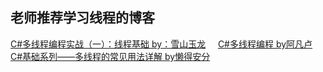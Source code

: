## 老师推荐学习线程的博客
[C#多线程编程实战（一）：线程基础 by：雪山玉龙](https://www.cnblogs.com/wangyulong/p/7750346.html)        
[C#多线程编程 by阿凡卢](https://www.cnblogs.com/luxiaoxun/p/3280146.html)     
[C#基础系列——多线程的常见用法详解 by懒得安分](https://www.cnblogs.com/landeanfen/p/4704139.html)    
